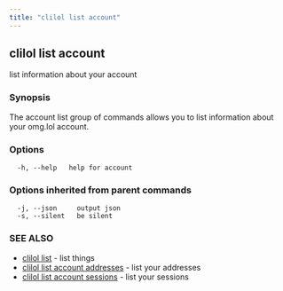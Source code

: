 ```yaml
---
title: "clilol list account"
---
```

## clilol list account

list information about your account

### Synopsis

The account list group of commands allows you to list information about your omg.lol account.

### Options

```
  -h, --help   help for account
```

### Options inherited from parent commands

```
  -j, --json     output json
  -s, --silent   be silent
```

### SEE ALSO

* [clilol list](clilol_list.md)	 - list things
* [clilol list account addresses](clilol_list_account_addresses.md)	 - list your addresses
* [clilol list account sessions](clilol_list_account_sessions.md)	 - list your sessions

